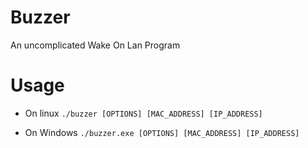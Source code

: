 # Buzzer
An uncomplicated Wake On Lan Program

# Usage
- On linux
```./buzzer [OPTIONS] [MAC_ADDRESS] [IP_ADDRESS]```

- On Windows
  ```./buzzer.exe [OPTIONS] [MAC_ADDRESS] [IP_ADDRESS]```
  
